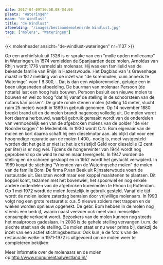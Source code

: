 ```yaml
---
date: 2017-04-09T10:58:08-04:00
plaats: "Wateringen"
naam: "de Windlust"
title: "de Windlust"
afbeelding: "/images/bestaandemolens/de Windlust.jpg"
tags: ["molens", "Wateringen"]
---
```

{{< molenheader ansicht="de-windlust-wateringen" nr=1137 >}}


Op een archiefstuk uit 1326 is er sprake van een "molle opden mollecamp"
in Wateringen. In 1574 vernielden de Spanjaarden deze molen. Arnoldus
van Rhijn wordt 1776 vermeld als molenaar. Hij was een familielid van de
bekende familie van Rhijn in Hazerswoude. Het Dagblad van 's Gravenhage
maakt in 1812 melding van de inzet van "de korenmolen, cum annexis te
Wateringe" voor f 8.300,-. Dat is dan een wipkorenmolen, getuige een in
been uitgesneden afbeelding. De buurman van molenaar Persoon (de
notaris) laat een hoog huis bouwen. Persoon besluit een nieuwe molen te
bouwen en wel zo hoog "dat hij vanaf de stelling in de schoorsteen van
de notaris kan pissen". De grote ronde stenen molen (stelling 14 meter,
vlucht ruim 25 meter) wordt in 1869 in gebruik genomen. Op 14 november
1880 breekt brand uit en de molen brandt nagenoeg volledig uit. De molen
wordt kort daarna herbouwd, waarbij gebruik gemaakt wordt van de
onderdelen van vermoedelijk een van de afgebroken molens van de polder
"de vier Noorderkoggen" te Medemblik. In 1930 wordt C.N. Bom eigenaar
van de molen en kort daarna schaft hij een dieselmotor aan. als blijkt
dat voor een hoognodige reparatie aan de molen f 400,- nodig is, moet
vastgesteld worden dat het geld er niet is: het is crisistijd! Geld voor
dieselolie (2 cent per liter) is er nog wel. Tijdens de hongerwinter van
1944 wordt nog geprobeerd op de wind te malen maar tevergeefs. In 1947
worden de stelling en de schoren gesloopt en in 1952 wordt het gevlucht
verwijderd. In 1969 koopt de stichting "Vrienden van de Wateringsche
molen" de molen van de familie Bom. De firma P.van Beek uit
Rijnsaterwoude voert de restauratie uit. Besloten wordt maar een koppel
maalstenen te plaatsen.  Dit koppel komt, tezamen met het bovenwiel, het
spoorwiel en nog enkele andere onderdelen van de afgebroken korenmolen
te Rhoon bij Rotterdam. Op 1 mei 1972 wordt de molen feestelijk in
gebruik gesteld. Vanaf die tijd wordt de molen iedere zaterdag bemalen
door vrijwillige molenaars. In 1993 volgt nog een grote restauratie:
o.a. 5 nieuwe zolders met trappen en de wieken worden opnieuw opgehekt.
De gebr. Bom hebben in de molen nog steeds een bedrijf, waarin naast
veevoer ook meel voor menselijke consumptie verkocht wordt. Bezoekers
van de molen kunnen nog steeds het maalproces gadeslaan. In 2008 is de
gehele stelling vervangen i.v.m. de slechte staat van de stelling. De
molen staat er nu weer prima bij, dankzij de inzet van een actief
stichtingsbestuur. Ook kun je de foto's van de restauratie welke in
1971-1972 is uitgevoerd om de molen weer te completeren bekijken: 

Meer informatie over de molenaars en de molen op:http://www.monumentaalwestland.nl/ 

<!-- todo Hier kunt u de molen van binnen bekijken:  Klik op de bewegende rondjes om naar de
volgende verdieping te gaan. Om op de kapzolder te komen klikt u op het
rondje bij het wiel van het luiwerk. Met dank aan Patrick van der Stap
voor de panoramafoto's.
-->
